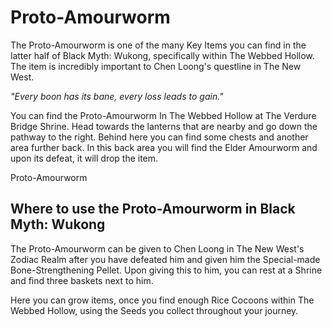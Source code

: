 # Proto-Amourworm

The Proto-Amourworm is one of the many Key Items you can find in the latter half of Black Myth: Wukong, specifically within The Webbed Hollow. The item is incredibly important to Chen Loong's questline in The New West. 

_"Every boon has its bane, every loss leads to gain."_  
  
You can find the Proto-Amourworm In The Webbed Hollow at The Verdure Bridge Shrine. Head towards the lanterns that are nearby and go down the pathway to the right. Behind here you can find some chests and another area further back. In this back area you will find the Elder Amourworm and upon its defeat, it will drop the item. 

Proto-Amourworm

## Where to use the Proto-Amourworm in Black Myth: Wukong

The Proto-Amourworm can be given to Chen Loong in The New West's Zodiac Realm after you have defeated him and given him the Special-made Bone-Strengthening Pellet. Upon giving this to him, you can rest at a Shrine and find three baskets next to him. 

Here you can grow items, once you find enough Rice Cocoons within The Webbed Hollow, using the Seeds you collect throughout your journey.